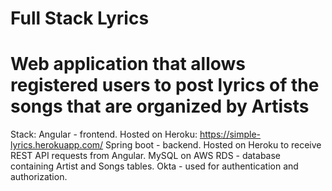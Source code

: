 # Full Stack Lyrics

# Web application that allows registered users to post lyrics of the songs that are organized by Artists

Stack:
Angular - frontend. Hosted on Heroku: https://simple-lyrics.herokuapp.com/
Spring boot - backend. Hosted on Heroku to receive REST API requests from Angular.
MySQL on AWS RDS - database containing Artist and Songs tables.
Okta - used for authentication and authorization.
